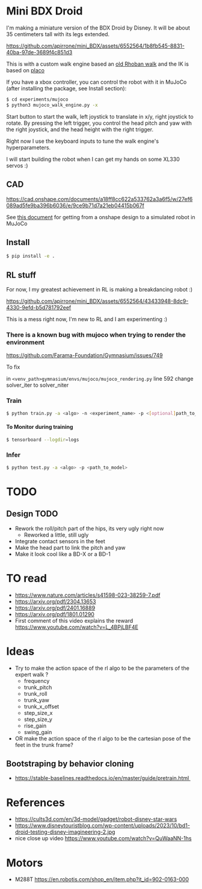 # Mini BDX Droid

I'm making a miniature version of the BDX Droid by Disney. It will be about 35 centimeters tall with its legs extended.

https://github.com/apirrone/mini_BDX/assets/6552564/1b8fb545-8831-40ba-97de-3689f4c851d3

This is with a custom walk engine based an [old Rhoban walk](https://github.com/Rhoban/walk_engine/tree/master) and the IK is based on [placo](https://github.com/Rhoban/placo)

If you have a xbox controller, you can control the robot with it in MuJoCo (after installing the package, see Install section):

```bash
$ cd experiments/mujoco
$ python3 mujoco_walk_engine.py -x 
```

Start button to start the walk, left joystick to translate in x/y, right joystick to rotate. By pressing the left trigger, you control the head pitch and yaw with the right joystick, and the head height with the right trigger.

Right now I use the keyboard inputs to tune the walk engine's hyperparameters.

I will start building the robot when I can get my hands on some XL330 servos :)

## CAD 

https://cad.onshape.com/documents/a18ff8cc622a533762a3a6f5/w/27ef6089ad5fe9ba396b6036/e/9ce9b71d7a21eb04415b067f

See [this document](docs/prepare_robot.md) for getting from a onshape design to a simulated robot in MuJoCo

## Install 

```bash
$ pip install -e .
```

## RL stuff

For now, I my greatest achievement in RL is making a breakdancing robot :) 


https://github.com/apirrone/mini_BDX/assets/6552564/43433948-8dc9-4330-9efd-b5d781792eef

This is a mess right now, I'm new to RL and I am experimenting :)

### There is a known bug with mujoco when trying to render the environment

https://github.com/Farama-Foundation/Gymnasium/issues/749

To fix

in `<venv_path>gymnasium/envs/mujoco/mujoco_rendering.py` line 592 change solver_iter to solver_niter

### Train 

```bash
$ python train.py -a <algo> -n <experiment_name> -p <[optional]path_to_pretrained_model>
```

#### To Monitor during training

```bash
$ tensorboard --logdir=logs
```

### Infer

```bash
$ python test.py -a <algo> -p <path_to_model>
```

# TODO

## Design TODO
- Rework the roll/pitch part of the hips, its very ugly right now
  - Reworked a little, still ugly
- Integrate contact sensors in the feet
- Make the head part to link the pitch and yaw
- Make it look cool like a BD-X or a BD-1

# TO read
- https://www.nature.com/articles/s41598-023-38259-7.pdf
- https://arxiv.org/pdf/2304.13653
- https://arxiv.org/pdf/2401.16889
- https://arxiv.org/pdf/1801.01290
- First comment of this video explains the reward https://www.youtube.com/watch?v=L_4BPjLBF4E

# Ideas
- Try to make the action space of the rl algo to be the parameters of the expert walk ? 
  - frequency
  - trunk_pitch
  - trunk_roll
  - trunk_yaw
  - trunk_x_offset
  - step_size_x
  - step_size_y
  - rise_gain
  - swing_gain
- OR make the action space of the rl algo to be the cartesian pose of the feet in the trunk frame?
  
## Bootstraping by behavior cloning
- https://stable-baselines.readthedocs.io/en/master/guide/pretrain.html 

# References 
- https://cults3d.com/en/3d-model/gadget/robot-disney-star-wars
- https://www.disneytouristblog.com/wp-content/uploads/2023/10/bd1-droid-testing-disney-imagineering-2.jpg
- nice close up video https://www.youtube.com/watch?v=QuWaaNN-1hs

# Motors 
- M288T https://en.robotis.com/shop_en/item.php?it_id=902-0163-000
